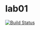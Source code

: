 # lab01

[![Build Status](https://travis-ci.org/sughalith/lab01.svg?branch=master)](https://travis-ci.org/sughalith/lab01)
